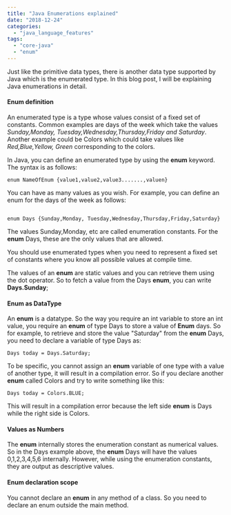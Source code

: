 ```yaml
---
title: "Java Enumerations explained"
date: "2018-12-24"
categories: 
  - "java_language_features"
tags: 
  - "core-java"
  - "enum"
---
```


Just like the primitive data types, there is another data type supported by Java which is the enumerated type. In this blog post, I will be explaining Java enumerations in detail.

#### Enum definition

An enumerated type is a type whose values consist of a fixed set of constants. Common examples are days of the week which take the values _Sunday,Monday, Tuesday,Wednesday,Thursday,Friday and Saturday_. Another example could be Colors which could take values like _Red,Blue,Yellow, Green_ corresponding to the colors.

In Java, you can define an enumerated type by using the **enum** keyword. The syntax is as follows:

````
enum NameOfEnum {value1,value2,value3.......,valuen}
````

You can have as many values as you wish. For example, you can define an enum for the days of the week as follows:

````

enum Days {Sunday,Monday, Tuesday,Wednesday,Thursday,Friday,Saturday}
````

The values Sunday,Monday, etc are called enumeration constants. For the **enum** Days, these are the only values that are allowed.

You should use enumerated types when you need to represent a fixed set of constants where you know all possible values at compile time.

The values of an **enum** are static values and you can retrieve them using the dot operator. So to fetch a value from the Days **enum**, you can write **Days.Sunday**;

#### Enum as DataType

An **enum** is a datatype. So the way you require an int variable to store an int value, you require an **enum** of type Days to store a value of **Enum** days. So for example, to retrieve and store the value "Saturday" from the **enum** Days, you need to declare a variable of type Days as:

````
Days today = Days.Saturday;
````

To be specific, you cannot assign an **enum** variable of one type with a value of another type, it will result in a compilation error. So if you declare another **enum** called Colors and try to write something like this:

````
Days today = Colors.BLUE;
````

This will result in a compilation error because the left side **enum** is Days while the right side is Colors.

#### Values as Numbers

The **enum** internally stores the enumeration constant as numerical values. So in the Days example above, the **enum** Days will have the values 0,1,2,3,4,5,6 internally. However, while using the enumeration constants, they are output as descriptive values.

#### Enum declaration scope

You cannot declare an **enum** in any method of a class. So you need to declare an enum outside the main method.
